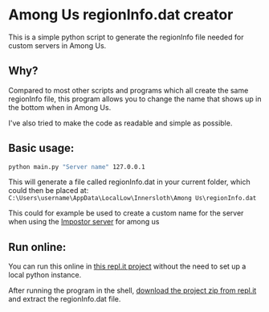 # Among Us regionInfo.dat creator

This is a simple python script to generate the regionInfo file needed for custom servers in Among Us.

## Why?

Compared to most other scripts and programs which all create the same regionInfo file, this program allows you to change the name that shows up in the bottom when in Among Us.

I've also tried to make the code as readable and simple as possible.

## Basic usage:

```sh
python main.py "Server name" 127.0.0.1
```

This will generate a file called regionInfo.dat in your current folder, which could then be placed at:
`C:\Users\username\AppData\LocalLow\Innersloth\Among Us\regionInfo.dat`

This could for example be used to create a custom name for the server when using the [Impostor server](https://github.com/AeonLucid/Impostor) for among us


## Run online:

You can run this online in [this repl.it project](https://repl.it/@Evla03/among-us-region-info-py) without the need to set up a local python instance.

After running the program in the shell, [download the project zip from repl.it](https://docs.repl.it/tutorials/02-managing-files-using-repl-it#exporting-our-weather-data-files) and extract the regionInfo.dat file.
